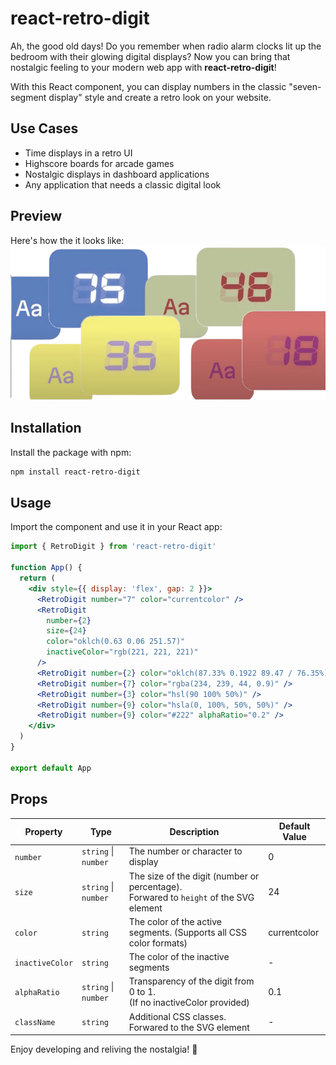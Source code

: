# react-retro-digit

Ah, the good old days! Do you remember when radio alarm clocks lit up the bedroom with their glowing digital displays? Now you can bring that nostalgic feeling to your modern web app with **react-retro-digit**!

With this React component, you can display numbers in the classic "seven-segment display" style and create a retro look on your website.

## Use Cases

- Time displays in a retro UI
- Highscore boards for arcade games
- Nostalgic displays in dashboard applications
- Any application that needs a classic digital look

## Preview

Here's how the it looks like:<br>
![preview](https://github.com/ms007/react-retro-digit/blob/main/doc/preview.png?raw=true)

## Installation

Install the package with npm:

```sh
npm install react-retro-digit
```

## Usage

Import the component and use it in your React app:

```jsx
import { RetroDigit } from 'react-retro-digit'

function App() {
  return (
    <div style={{ display: 'flex', gap: 2 }}>
      <RetroDigit number="7" color="currentcolor" />
      <RetroDigit
        number={2}
        size={24}
        color="oklch(0.63 0.06 251.57)"
        inactiveColor="rgb(221, 221, 221)"
      />
      <RetroDigit number={2} color="oklch(87.33% 0.1922 89.47 / 76.35%)" />
      <RetroDigit number={7} color="rgba(234, 239, 44, 0.9)" />
      <RetroDigit number={3} color="hsl(90 100% 50%)" />
      <RetroDigit number={9} color="hsla(0, 100%, 50%, 50%)" />
      <RetroDigit number={9} color="#222" alphaRatio="0.2" />
    </div>
  )
}

export default App
```

## Props

| Property        | Type                 | Description                                                                               | Default Value |
| --------------- | -------------------- | ----------------------------------------------------------------------------------------- | ------------- |
| `number`        | `string` \| `number` | The number or character to display                                                        | 0             |
| `size`          | `string` \| `number` | The size of the digit (number or percentage).<br> Forwared to `height` of the SVG element | 24            |
| `color`         | `string`             | The color of the active segments. (Supports all CSS color formats)                        | currentcolor  |
| `inactiveColor` | `string`             | The color of the inactive segments                                                        | -             |
| `alphaRatio`    | `string` \| `number` | Transparency of the digit from 0 to 1.<br>(If no inactiveColor provided)                  | 0.1           |
| `className`     | `string`             | Additional CSS classes. Forwared to the SVG element                                       | -             |

Enjoy developing and reliving the nostalgia! 🚀
